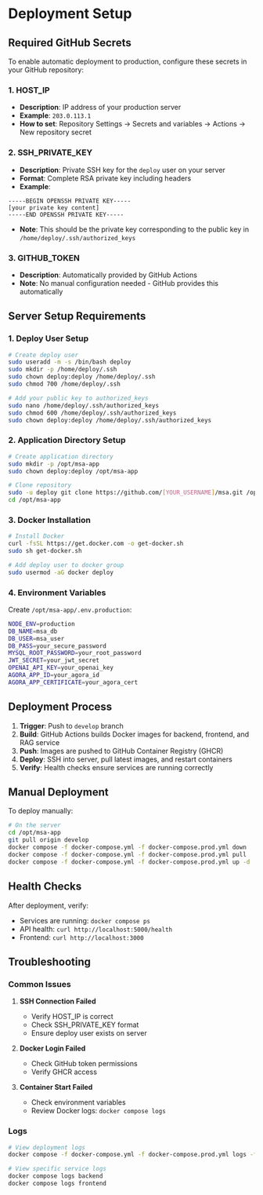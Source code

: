 # Deployment Setup

## Required GitHub Secrets

To enable automatic deployment to production, configure these secrets in your GitHub repository:

### 1. HOST_IP
- **Description**: IP address of your production server
- **Example**: `203.0.113.1`
- **How to set**: Repository Settings → Secrets and variables → Actions → New repository secret

### 2. SSH_PRIVATE_KEY
- **Description**: Private SSH key for the `deploy` user on your server
- **Format**: Complete RSA private key including headers
- **Example**:
```
-----BEGIN OPENSSH PRIVATE KEY-----
[your private key content]
-----END OPENSSH PRIVATE KEY-----
```
- **Note**: This should be the private key corresponding to the public key in `/home/deploy/.ssh/authorized_keys`

### 3. GITHUB_TOKEN
- **Description**: Automatically provided by GitHub Actions
- **Note**: No manual configuration needed - GitHub provides this automatically

## Server Setup Requirements

### 1. Deploy User Setup
```bash
# Create deploy user
sudo useradd -m -s /bin/bash deploy
sudo mkdir -p /home/deploy/.ssh
sudo chown deploy:deploy /home/deploy/.ssh
sudo chmod 700 /home/deploy/.ssh

# Add your public key to authorized_keys
sudo nano /home/deploy/.ssh/authorized_keys
sudo chmod 600 /home/deploy/.ssh/authorized_keys
sudo chown deploy:deploy /home/deploy/.ssh/authorized_keys
```

### 2. Application Directory Setup
```bash
# Create application directory
sudo mkdir -p /opt/msa-app
sudo chown deploy:deploy /opt/msa-app

# Clone repository
sudo -u deploy git clone https://github.com/[YOUR_USERNAME]/msa.git /opt/msa-app
cd /opt/msa-app
```

### 3. Docker Installation
```bash
# Install Docker
curl -fsSL https://get.docker.com -o get-docker.sh
sudo sh get-docker.sh

# Add deploy user to docker group
sudo usermod -aG docker deploy
```

### 4. Environment Variables
Create `/opt/msa-app/.env.production`:
```bash
NODE_ENV=production
DB_NAME=msa_db
DB_USER=msa_user
DB_PASS=your_secure_password
MYSQL_ROOT_PASSWORD=your_root_password
JWT_SECRET=your_jwt_secret
OPENAI_API_KEY=your_openai_key
AGORA_APP_ID=your_agora_id
AGORA_APP_CERTIFICATE=your_agora_cert
```

## Deployment Process

1. **Trigger**: Push to `develop` branch
2. **Build**: GitHub Actions builds Docker images for backend, frontend, and RAG service
3. **Push**: Images are pushed to GitHub Container Registry (GHCR)
4. **Deploy**: SSH into server, pull latest images, and restart containers
5. **Verify**: Health checks ensure services are running correctly

## Manual Deployment

To deploy manually:
```bash
# On the server
cd /opt/msa-app
git pull origin develop
docker compose -f docker-compose.yml -f docker-compose.prod.yml down
docker compose -f docker-compose.yml -f docker-compose.prod.yml pull
docker compose -f docker-compose.yml -f docker-compose.prod.yml up -d
```

## Health Checks

After deployment, verify:
- Services are running: `docker compose ps`
- API health: `curl http://localhost:5000/health`
- Frontend: `curl http://localhost:3000`

## Troubleshooting

### Common Issues

1. **SSH Connection Failed**
   - Verify HOST_IP is correct
   - Check SSH_PRIVATE_KEY format
   - Ensure deploy user exists on server

2. **Docker Login Failed**
   - Check GitHub token permissions
   - Verify GHCR access

3. **Container Start Failed**
   - Check environment variables
   - Review Docker logs: `docker compose logs`

### Logs
```bash
# View deployment logs
docker compose -f docker-compose.yml -f docker-compose.prod.yml logs -f

# View specific service logs
docker compose logs backend
docker compose logs frontend
```